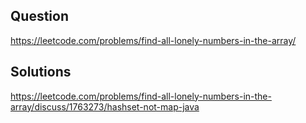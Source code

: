 ## Question

https://leetcode.com/problems/find-all-lonely-numbers-in-the-array/

## Solutions

https://leetcode.com/problems/find-all-lonely-numbers-in-the-array/discuss/1763273/hashset-not-map-java
